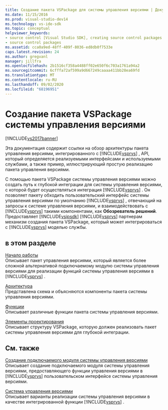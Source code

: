 ```yaml
---
title: Создание пакета VSPackage для системы управления версиями | Документация Майкрософт
ms.date: 11/15/2016
ms.prod: visual-studio-dev14
ms.technology: vs-ide-sdk
ms.topic: conceptual
helpviewer_keywords:
- source control [Visual Studio SDK], creating source control packages
- source control packages
ms.assetid: cca0a9ed-48ff-409f-8036-ed8db0f7533e
caps.latest.revision: 24
ms.author: gregvanl
manager: jillfra
ms.openlocfilehash: 2b1516cf358a4488ff02e650f6c703a1761a94a2
ms.sourcegitcommit: 6cfffa72af599a9d667249caaaa411bb28ea69fd
ms.translationtype: MT
ms.contentlocale: ru-RU
ms.lasthandoff: 09/02/2020
ms.locfileid: "68196951"
---
```

# <a name="creating-a-source-control-vspackage"></a>Создание пакета VSPackage системы управления версиями
[!INCLUDE[vs2017banner](../../includes/vs2017banner.md)]

Эта документация содержит ссылки на обзор архитектуры пакета управления версиями, интегрированного с [!INCLUDE[vsprvs](../../includes/vsprvs-md.md)] , API, который определяется реализуемыми интерфейсами и используемыми службами, а также пример, иллюстрирующий простую реализацию пакета управления версиями.  
  
 С помощью пакета VSPackage системы управления версиями можно создать путь к глубокой интеграции для системы управления версиями, с которой будет осуществляться интеграция [!INCLUDE[vsprvs](../../includes/vsprvs-md.md)] . Он позволяет пакету обходить пользовательский интерфейс системы управления версиями по умолчанию [!INCLUDE[vsprvs](../../includes/vsprvs-md.md)] , отвечающий на запросы к системе управления версиями, и взаимодействовать с [!INCLUDE[vsprvs](../../includes/vsprvs-md.md)] такими компонентами, как **Обозреватель решений**. Предоставляет [!INCLUDE[vsipsdk](../../includes/vsipsdk-md.md)] [!INCLUDE[vsprvs](../../includes/vsprvs-md.md)] партнерам механизм создания пакета VSPackage, который может интегрироваться с [!INCLUDE[vsprvs](../../includes/vsprvs-md.md)] моделью службы.  
  
## <a name="in-this-section"></a>в этом разделе  
 [Начало работы](../../extensibility/internals/getting-started-with-source-control-vspackages.md)  
 Описывает пакет управления версиями, который является более сложной альтернативой подключаемому модулю системы управления версиями для реализации функций системы управления версиями в [!INCLUDE[vsprvs](../../includes/vsprvs-md.md)] .  
  
 [Архитектура](../../extensibility/internals/source-control-vspackage-architecture.md)  
 Представлена схема и объясняются компоненты пакета системы управления версиями.  
  
 [Функции](../../extensibility/internals/source-control-vspackage-features.md)  
 Описывает различные функции пакета системы управления версиями.  
  
 [Элементы проектирования](../../extensibility/internals/source-control-vspackage-design-elements.md)  
 Описывает структуру VSPackage, которую должен реализовать пакет системы управления версиями для глубокой интеграции.  
  
## <a name="related-sections"></a>См. также  
 [Создание подключаемого модуля системы управления версиями](../../extensibility/internals/creating-a-source-control-plug-in.md)  
 Описывает создание подключаемого модуля системы управления версиями, предоставляющего функции управления версиями в [!INCLUDE[vsprvs](../../includes/vsprvs-md.md)] пользовательском интерфейсе системы управления версиями.  
  
 [Система управления версиями](../../extensibility/internals/source-control.md)  
 Описывает варианты реализации системы управления версиями в качестве интегрированной функции [!INCLUDE[vsprvs](../../includes/vsprvs-md.md)] .
